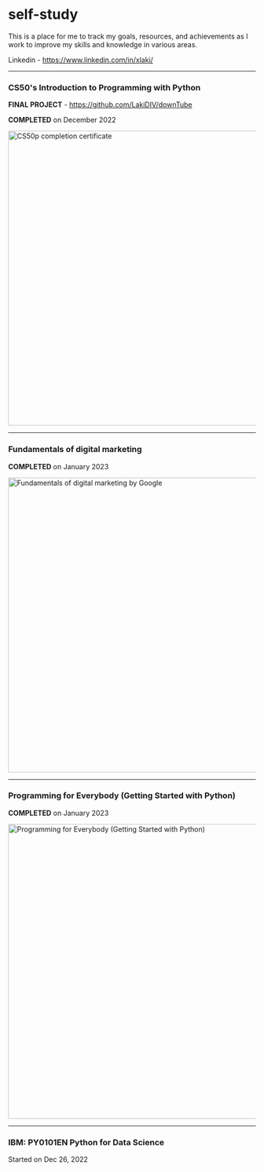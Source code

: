 # self-study
This is a place for me to track my goals, resources, and achievements as I work to improve my skills and knowledge in various areas.

Linkedin - https://www.linkedin.com/in/xlaki/

<hr />

### CS50's Introduction to Programming with Python 

**FINAL PROJECT** - https://github.com/LakiDIV/downTube

**COMPLETED** on December 2022

<img alt="CS50p completion certificate" src="https://media.licdn.com/dms/image/D5622AQEgZtC6BTTWPQ/feedshare-shrink_2048_1536/0/1670922459726?e=1676505600&v=beta&t=S9q9w1AkZ8ucj6v_5mP7Tq22meTaRHmFwi_oE-75PxA" width="600">

<hr />

### Fundamentals of digital marketing

**COMPLETED** on January 2023

<img alt="Fundamentals of digital marketing by Google" src="https://media.licdn.com/dms/image/C5622AQGYFHBGQex0_g/feedshare-shrink_2048_1536/0/1672958790671?e=1675900800&v=beta&t=cxzU0Ww8aTf58No2Pz_G6WD9qFgdpGI5FqVhb5sMPGU" width="600">

<hr />

### Programming for Everybody (Getting Started with Python)

**COMPLETED** on January 2023

<img alt="Programming for Everybody (Getting Started with Python)" src="https://media.licdn.com/dms/image/C5622AQFmCYDjHTfqJg/feedshare-shrink_2048_1536/0/1673331129802?e=1676505600&v=beta&t=GvLBDaOhRmSbZCy7rSK8ErT6TD0GPBkPLUgqVYUmGnQ" width="600">

<hr />

### IBM: PY0101EN Python for Data Science

Started on Dec 26, 2022
